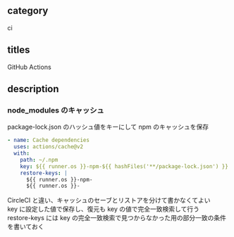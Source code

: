 ## category

ci

## titles

GitHub Actions

## description

### node_modules のキャッシュ

package-lock.json のハッシュ値をキーにして npm のキャッシュを保存

```yml
- name: Cache dependencies
  uses: actions/cache@v2
  with:
    path: ~/.npm
    key: ${{ runner.os }}-npm-${{ hashFiles('**/package-lock.json') }}
    restore-keys: |
      ${{ runner.os }}-npm-
      ${{ runner.os }}-
```

CircleCI と違い、キャッシュのセーブとリストアを分けて書かなくてよい  
key に設定した値で保存し、復元も key の値で完全一致検索して行う  
restore-keys には key の完全一致検索で見つからなかった用の部分一致の条件を書いておく
